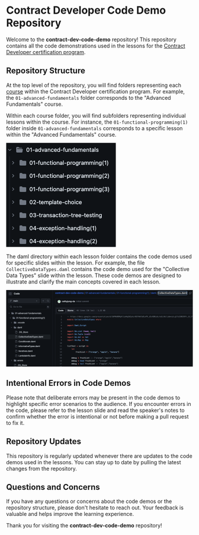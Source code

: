 # Contract Developer Code Demo Repository

Welcome to the **contract-dev-code-demo** repository! This repository contains all the code demonstrations used in the lessons for the [Contract Developer certification program](https://docs.google.com/spreadsheets/d/1-5tbm9YXFXJb-s4rUhyxdZkOrP5fuzhB90D0F7Q4E9I/edit#gid=1161341563).

## Repository Structure
At the top level of the repository, you will find folders representing each [course](https://drive.google.com/drive/folders/1QkXu5MC0fTR-8tJfQcgQWQvJcr-yjZLF) within the Contract Developer certification program. For example, the `01-advanced-fundamentals` folder corresponds to the "Advanced Fundamentals" course.

Within each course folder, you will find subfolders representing individual lessons within the course. For instance, the `01-functional-programming(1)` folder inside `01-advanced-fundamentals` corresponds to a specific lesson within the "Advanced Fundamentals" course.

![file-tree1](./img/file-tree1.png)

The daml directory within each lesson folder contains the code demos used for specific slides within the lesson. For example, the file `CollectiveDataTypes.daml` contains the code demo used for the "Collective Data Types" slide within the lesson. These code demos are designed to illustrate and clarify the main concepts covered in each lesson.

![file-tree2](./img/file-tree2.png)

## Intentional Errors in Code Demos
Please note that deliberate errors may be present in the code demos to highlight specific error scenarios to the audience. If you encounter errors in the code, please refer to the lesson slide and read the speaker's notes to confirm whether the error is intentional or not before making a pull request to fix it.

## Repository Updates
This repository is regularly updated whenever there are updates to the code demos used in the lessons. You can stay up to date by pulling the latest changes from the repository.

## Questions and Concerns
If you have any questions or concerns about the code demos or the repository structure, please don't hesitate to reach out. Your feedback is valuable and helps improve the learning experience.

Thank you for visiting the **contract-dev-code-demo** repository!